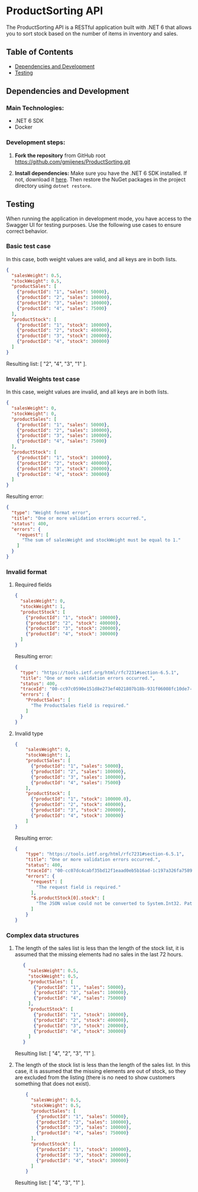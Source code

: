 # ProductSorting API

The ProductSorting API is a RESTful application built with .NET 6 that allows you to sort stock based on the number of items in inventory and sales.

## Table of Contents
- [Dependencies and Development](#dependencies-and-development)
- [Testing](#Testing)

## Dependencies and Development
### Main Technologies:
* .NET 6 SDK
* Docker

### Development steps:
1. **Fork the repository** from GitHub root https://github.com/gmijenes/ProductSorting.git

2. **Install dependencies:** Make sure you have the .NET 6 SDK installed. If not, download it [here](https://dotnet.microsoft.com/es-es/download/dotnet/6.0). Then restore the NuGet packages in the project directory using 
` dotnet restore `. 

## Testing 
When running the application in development mode, you have access to the Swagger UI for testing purposes. Use the following use cases to ensure correct behavior.

### Basic test case
In this case, both weight values are valid, and all keys are in both lists. 
```json
{
  "salesWeight": 0.5,
  "stockWeight": 0.5,
  "productSales": [
    {"productId": "1", "sales": 50000},
    {"productId": "2", "sales": 100000},
    {"productId": "3", "sales": 100000},
    {"productId": "4", "sales": 75000}
  ],
  "productStock": [
    {"productId": "1", "stock": 100000},
    {"productId": "2", "stock": 400000},
    {"productId": "3", "stock": 200000},
    {"productId": "4", "stock": 300000}
  ]
}
```
Resulting list: [
  "2",
  "4",
  "3",
  "1"
].

### Invalid Weights test case
In this case, weight values are invalid, and all keys are in both lists. 
```json
{
  "salesWeight": 0,
  "stockWeight": 0,
  "productSales": [
    {"productId": "1", "sales": 50000},
    {"productId": "2", "sales": 100000},
    {"productId": "3", "sales": 100000},
    {"productId": "4", "sales": 75000}
  ],
  "productStock": [
    {"productId": "1", "stock": 100000},
    {"productId": "2", "stock": 400000},
    {"productId": "3", "stock": 200000},
    {"productId": "4", "stock": 300000}
  ]
}
```
Resulting error:
```json
{
  "type": "Weight format error",
  "title": "One or more validation errors occurred.",
  "status": 400,
  "errors": {
    "request": [
      "The sum of salesWeight and stockWeight must be equal to 1."
    ]
  }
}
```


### Invalid format
1. Required fields
    ```json
    {
      "salesWeight": 0,
      "stockWeight": 1,
      "productStock": [
        {"productId": "1", "stock": 100000},
        {"productId": "2", "stock": 400000},
        {"productId": "3", "stock": 200000},
        {"productId": "4", "stock": 300000}
      ]
    }
    ```

    Resulting error:
    ```json
    {
      "type": "https://tools.ietf.org/html/rfc7231#section-6.5.1",
      "title": "One or more validation errors occurred.",
      "status": 400,
      "traceId": "00-cc97c0590e151d8e273ef4021807b18b-931f06008fc10de7-00",
      "errors": {
        "ProductSales": [
          "The ProductSales field is required."
        ]
      }
    }
    ```

2. Invalid type
    ```json
    {
        "salesWeight": 0,
        "stockWeight": 1,
        "productSales": [
          {"productId": "1", "sales": 50000},
          {"productId": "2", "sales": 100000},
          {"productId": "3", "sales": 100000},
          {"productId": "4", "sales": 75000}
        ],
        "productStock": [
          {"productId": "1", "stock": 100000.0},
          {"productId": "2", "stock": 400000},
          {"productId": "3", "stock": 200000},
          {"productId": "4", "stock": 300000}
        ]
    }
    ```

    Resulting error:
    ```json
    {
        "type": "https://tools.ietf.org/html/rfc7231#section-6.5.1",
        "title": "One or more validation errors occurred.",
        "status": 400,
        "traceId": "00-cc07dc4cabf35bd12f1eaad0eb5b16ad-1c197a326fa75898-00",
        "errors": {
          "request": [
            "The request field is required."
          ],
          "$.productStock[0].stock": [
            "The JSON value could not be converted to System.Int32. Path: $.productStock[0].stock | LineNumber: 10 | BytePositionInLine: 40."
          ]
        }
    }
    ```

### Complex data structures
1. The length of the sales list is less than the length of the stock list, it is assumed that the missing elements had no sales in the last 72 hours.
     ```json
        {
          "salesWeight": 0.5,
          "stockWeight": 0.5,
          "productSales": [
            {"productId": "1", "sales": 50000},
            {"productId": "3", "sales": 100000},
            {"productId": "4", "sales": 750000}
          ],
          "productStock": [
            {"productId": "1", "stock": 100000},
            {"productId": "2", "stock": 400000},
            {"productId": "3", "stock": 200000},
            {"productId": "4", "stock": 300000}
          ]
        }
      ```

    Resulting list: [
  "4",
  "2",
  "3",
  "1"
].

2. The length of the stock list is less than the length of the sales list. In this case, it is assumed that the missing elements are out of stock, so they are excluded from the listing (there is no need to show customers something that does not exist).
    ```json
        {
          "salesWeight": 0.5,
          "stockWeight": 0.5,
          "productSales": [
            {"productId": "1", "sales": 50000},
            {"productId": "2", "sales": 100000},
            {"productId": "3", "sales": 100000},
            {"productId": "4", "sales": 750000}
          ],
          "productStock": [
            {"productId": "1", "stock": 100000},
            {"productId": "3", "stock": 200000},
            {"productId": "4", "stock": 300000}
          ]
        }
      ```

    Resulting list: [
  "4",
  "3",
  "1"
].


